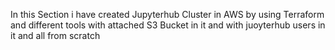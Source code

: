 In this Section i have created Jupyterhub Cluster in AWS by using Terraform and different tools with attached S3 Bucket in it and with juoyterhub users in it and all from scratch
